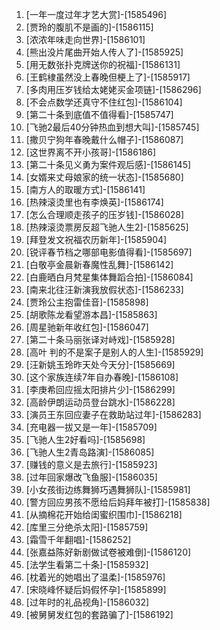 
1. [一年一度过年才艺大赏]-[1585496]
1. [贾玲的腹肌不是画的]-[1586115]
1. [浓浓年味走向世界]-[1586101]
1. [熊出没片尾曲开始人传人了]-[1585925]
1. [用无数张扑克牌送你的祝福]-[1586131]
1. [王鹤棣虽然没上春晚但梗上了]-[1585917]
1. [多肉用压岁钱给太姥姥买金项链]-[1586296]
1. [不会点数学还真守不住红包]-[1586104]
1. [第二十条到底值不值得看]-[1585747]
1. [飞驰2最后40分钟热血到想大叫]-[1585745]
1. [撒贝宁狗年春晚戴什么帽子]-[1586087]
1. [这世界离不开小孩哥]-[1586186]
1. [第二十条见义勇为案件观后感]-[1586145]
1. [女婿来丈母娘家的统一状态]-[1585680]
1. [南方人的取暖方式]-[1586141]
1. [热辣滚烫里也有李焕英]-[1586174]
1. [怎么合理顺走孩子的压岁钱]-[1586028]
1. [热辣滚烫票房反超飞驰人生2]-[1585625]
1. [拜登发文祝福农历新年]-[1585904]
1. [锐评春节档之哪部电影值得看]-[1585697]
1. [白敬亭金晨新春魔性乱舞]-[1586142]
1. [白鹿晒白月梵星集体舞蹈合拍]-[1586084]
1. [南来北往汪新演我放假状态]-[1586233]
1. [贾玲公主抱雷佳音]-[1585898]
1. [胡歌陈龙看望游本昌]-[1585863]
1. [周星驰新年收红包]-[1586047]
1. [第二十条马丽张译对峙戏]-[1585928]
1. [高叶 判的不是案子是别人的人生]-[1585929]
1. [汪新姚玉玲昨天处今天分]-[1585669]
1. [这个家族连续7年自办春晚]-[1586108]
1. [李庚希回应摇太阳排片少]-[1586299]
1. [高龄伊朗运动员登台跳水]-[1586228]
1. [演员王东回应妻子在救助站过年]-[1586283]
1. [充电器一拔又是一年]-[1585709]
1. [飞驰人生2好看吗]-[1585698]
1. [飞驰人生2青岛路演]-[1586085]
1. [赚钱的意义是去旅行]-[1585923]
1. [过年回家爆改飞鱼服]-[1586035]
1. [小女孩街边练舞狮巧遇舞狮队]-[1585981]
1. [警方回应男孩不愿给后妈拜年被打]-[1585838]
1. [从摘棉花开始给闺蜜织围巾]-[1586218]
1. [库里三分绝杀太阳]-[1585759]
1. [霜雪千年翻唱]-[1586252]
1. [张嘉益陈好新剧做试卷被难倒]-[1586120]
1. [法学生看第二十条]-[1585932]
1. [枕着光的她唱出了温柔]-[1585976]
1. [宋晓峰怀疑后妈假怀孕]-[1585899]
1. [过年时的礼品视角]-[1586032]
1. [被舅舅发红包的套路骗了]-[1586192]
